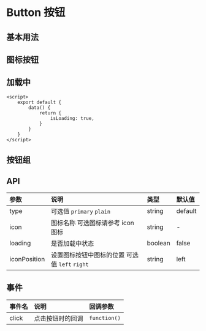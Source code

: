 # Button 按钮

## 基本用法

<Common-Democode title="" description="常用的按钮">
  <button-demo1 />
  <highlight-code slot="codeText" lang="vue">
    <template>
        <div>
            <m-button>默认按钮</m-button>
            <m-button type="primary">Primary</m-button>
            <m-button type="plain">朴素按钮</m-button>
        </div>
    </template>
  </highlight-code>
</Common-Democode>

## 图标按钮

<Common-Democode title="" description="带图标的按钮">
  <button-demo2 />
  <highlight-code slot="codeText" lang="vue">
    <template>
        <div>
            <m-button icon="search" icon-position="right">查询</m-button>
            <m-button icon="search">查询</m-button>
        </div>
    </template>
  </highlight-code>
</Common-Democode>

## 加载中

<Common-Democode title="" description="点击按钮后进行数据加载操作，在按钮上显示加载状态">
  <button-demo3 />
  <highlight-code slot="codeText" lang="vue">
    <template>
        <div>
            <m-button type="primary" icon="search" :loading="isLoading" @click="isLoading = !isLoading">搜索中</m-button>
        </div>
    </template>

    <script>
        export default {
            data() {
                return {
                    isLoading: true,
                }
            }
        }
    </script>
  </highlight-code>
</Common-Democode>

## 按钮组

<Common-Democode title="" description="按钮组常与分页组件一起使用">
  <button-demo4 />
  <highlight-code slot="codeText" lang="vue">
    <template>
        <div>
          <m-pagination>
              <m-button icon="left">上一页</m-button>
              <m-button icon="right" icon-position="right">下一页</m-button>
          </m-pagination>
        </div>
    </template>
  </highlight-code>
</Common-Democode>

## API

| 参数 | 说明 | 类型 | 默认值 |
| :--- | :--- | :--- | :--- |
| type | 可选值 `primary` `plain` | string | default |
| icon | 图标名称 可选图标请参考 icon 图标 | string | - |
| loading | 是否加载中状态 | boolean | false |
| iconPosition | 设置图标按钮中图标的位置 可选值 `left` `right` | string | left |

## 事件

| 事件名 | 说明 | 回调参数 |
| :--- | :--- | :--- |
| click | 点击按钮时的回调 | `function()` |

